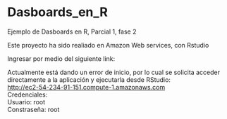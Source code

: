 # Dasboards_en_R
Ejemplo de Dasboards en R, Parcial 1, fase 2

Este proyecto ha sido realiado en Amazon Web services, con Rstudio 

Ingresar por medio del siguiente link:  

Actualmente está dando un error de inicio, por lo cual se solicita acceder directamente a la aplicación y ejecutarla desde RStudio:  
http://ec2-54-234-91-151.compute-1.amazonaws.com  
Credenciales:  
Usuario: root  
Constraseña: root  



